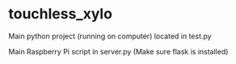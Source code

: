 # touchless_xylo
Main python project (running on computer) located in test.py

Main Raspberry Pi script in server.py (Make sure flask is installed)